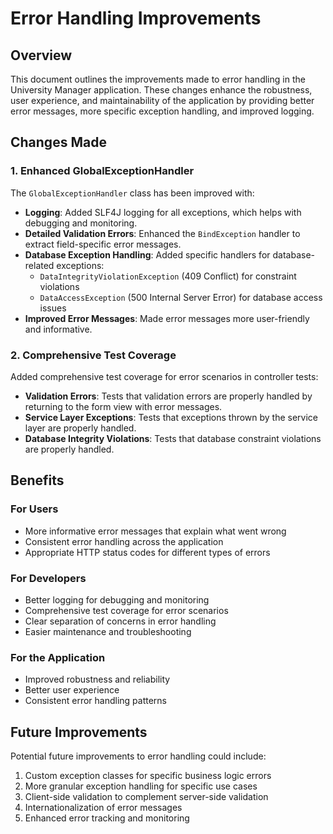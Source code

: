 # Error Handling Improvements

## Overview
This document outlines the improvements made to error handling in the University Manager application. These changes enhance the robustness, user experience, and maintainability of the application by providing better error messages, more specific exception handling, and improved logging.

## Changes Made

### 1. Enhanced GlobalExceptionHandler

The `GlobalExceptionHandler` class has been improved with:

- **Logging**: Added SLF4J logging for all exceptions, which helps with debugging and monitoring.
- **Detailed Validation Errors**: Enhanced the `BindException` handler to extract field-specific error messages.
- **Database Exception Handling**: Added specific handlers for database-related exceptions:
  - `DataIntegrityViolationException` (409 Conflict) for constraint violations
  - `DataAccessException` (500 Internal Server Error) for database access issues
- **Improved Error Messages**: Made error messages more user-friendly and informative.

### 2. Comprehensive Test Coverage

Added comprehensive test coverage for error scenarios in controller tests:

- **Validation Errors**: Tests that validation errors are properly handled by returning to the form view with error messages.
- **Service Layer Exceptions**: Tests that exceptions thrown by the service layer are properly handled.
- **Database Integrity Violations**: Tests that database constraint violations are properly handled.

## Benefits

### For Users
- More informative error messages that explain what went wrong
- Consistent error handling across the application
- Appropriate HTTP status codes for different types of errors

### For Developers
- Better logging for debugging and monitoring
- Comprehensive test coverage for error scenarios
- Clear separation of concerns in error handling
- Easier maintenance and troubleshooting

### For the Application
- Improved robustness and reliability
- Better user experience
- Consistent error handling patterns

## Future Improvements

Potential future improvements to error handling could include:

1. Custom exception classes for specific business logic errors
2. More granular exception handling for specific use cases
3. Client-side validation to complement server-side validation
4. Internationalization of error messages
5. Enhanced error tracking and monitoring